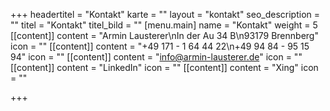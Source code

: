 +++
headertitel = "Kontakt"
karte = ""
layout = "kontakt"
seo_description = ""
titel = "Kontakt"
titel_bild = ""
[menu.main]
name = "Kontakt"
weight = 5
[[content]]
content = "Armin Lausterer\nIn der Au 34 B\n93179 Brennberg"
icon = ""
[[content]]
content = "+49 171 - 1 64 44 22\n+49 94 84 - 95 15 94"
icon = ""
[[content]]
content = "info@armin-lausterer.de"
icon = ""
[[content]]
content = "LinkedIn"
icon = ""
[[content]]
content = "Xing"
icon = ""

+++
